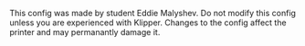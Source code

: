 This config was made by student Eddie Malyshev. Do not modify this config unless you are experienced with Klipper. 
Changes to the config affect the printer and may permanantly damage it.